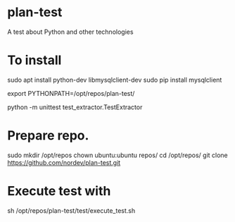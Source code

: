 # plan-test
A test about Python and other technologies

# To install 
sudo apt install python-dev libmysqlclient-dev
sudo pip install mysqlclient

export PYTHONPATH=/opt/repos/plan-test/

python -m unittest test_extractor.TestExtractor

# Prepare repo.
sudo mkdir /opt/repos
chown ubuntu:ubuntu repos/
cd /opt/repos/
git clone https://github.com/nordev/plan-test.git

# Execute test with

sh /opt/repos/plan-test/test/execute_test.sh
